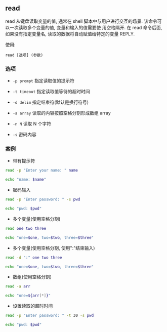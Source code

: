 ## read

read 从键盘读取变量的值, 通常在 shell 脚本中与用户进行交互的场景. 该命令可以一次读取多个变量的值, 变量和输入的值需要使
用空格隔开. 在 read 命令后面, 如果没有指定变量名, 读取的数据将自动赋值给特定的变量 REPLY.

使用:

```
read [选项] (参数) 
```

### 选项

- `-p prompt` 指定读取值的提示符

- `-t timeout` 指定读取值等待的超时时间

- `-d delim` 指定结束符(默认是换行符号)

- `-a array` 读取的内容按照空格分割形成数组 array 

- `-n N` 读取 N 个字符

- `-s` 密码内容


### 案例

- 带有提示符

```bash
read -p "Enter your name: " name

echo "name: $name"
```

- 密码输入

```bash
read -p "Enter password: " -s pwd

echo "pwd: $pwd"
```

- 多个变量(使用空格分割)

```bash
read one two three

echo "one=$one, two=$two, three=$three"
```

- 多个变量(使用空格分割, 使用":"结束输入)

```bash
read -d ":" one two three 

echo "one=$one, two=$two, three=$three"
```

- 数组(使用空格分割)

```bash
read -a arr 

echo "one=${arr[*]}"
```

- 设置读取的超时时间

```bash
read -p "Enter password: " -t 30 -s pwd

echo "pwd: $pwd"
```


